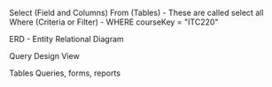 Select (Field and Columns)
From (Tables)
	- These are called select all 
Where (Criteria or Filter)
	- WHERE courseKey = "ITC220"

ERD - Entity Relational Diagram 

Query Design View 

Tables Queries, forms, reports 
 